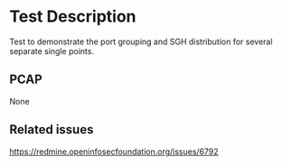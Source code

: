 # Test Description

Test to demonstrate the port grouping and SGH distribution for several separate
single points.

## PCAP

None

## Related issues

https://redmine.openinfosecfoundation.org/issues/6792
